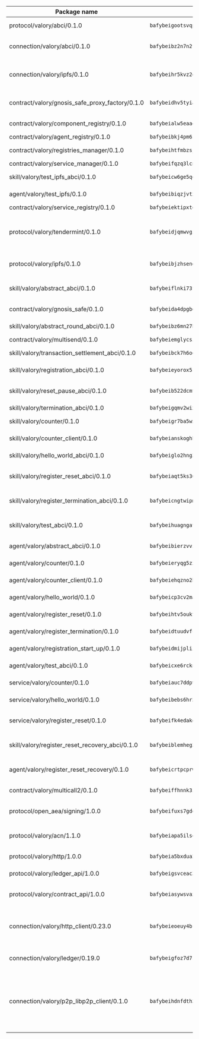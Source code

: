 | Package name                                                  | Package hash                                                  | Description                                                                                                                |
| ------------------------------------------------------------- | ------------------------------------------------------------- | -------------------------------------------------------------------------------------------------------------------------- |
| protocol/valory/abci/0.1.0                                    | `bafybeigootsvqpk6th5xpdtzanxum3earifrrezfyhylfrit7yvqdrtgpe` | A protocol for ABCI requests and responses.                                                                                |
| connection/valory/abci/0.1.0                                  | `bafybeibz2n7n2fqt3vmlhrftvxtw4pprmq4ttzizcx546uozmzsu5phz4m` | connection to wrap communication with an ABCI server.                                                                      |
| connection/valory/ipfs/0.1.0                                  | `bafybeihr5kvz2oj4uxpiqcbjwfx5hpftm4drubugwcabdcht4gpna3l6ja` | A connection responsible for uploading and downloading files from IPFS.                                                    |
| contract/valory/gnosis_safe_proxy_factory/0.1.0               | `bafybeidhv5tyiannco5ujgodgpp3bspae526syqnva5wusfhiyc3vem6bm` | Gnosis Safe proxy factory (GnosisSafeProxyFactory) contract                                                                |
| contract/valory/component_registry/0.1.0                      | `bafybeialw5eaa4v54s7i3sjsuy6d5k624quhxhziqntwq5hnz4g646sb7m` | Component registry contract                                                                                                |
| contract/valory/agent_registry/0.1.0                          | `bafybeibkj4pm6ziqh2fl3xfsjiou4ibnxlipmvmqhgvc7xwpnaddbtxzli` | Agent registry contract                                                                                                    |
| contract/valory/registries_manager/0.1.0                      | `bafybeihtfmbzsjwsz7kmujzc4bofyoxckekbdi643f762tj3fe4witgjqu` | Registries Manager contract                                                                                                |
| contract/valory/service_manager/0.1.0                         | `bafybeifqzq3lcnnck5jw5p5b7tekumkx7jf2nugqx2peljpy3nsiuizrmq` | Service Manager contract                                                                                                   |
| skill/valory/test_ipfs_abci/0.1.0                             | `bafybeicw6ge5qowk3s2pbrekckerrzf4mdwrnctvojowivsvskpza7voaa` | IPFS e2e testing application.                                                                                              |
| agent/valory/test_ipfs/0.1.0                                  | `bafybeibiqzjvtxipqjulgdnnb3dwdj5m4feeq44bbpw4fsqupz5bsdftha` | Agent for testing the ABCI connection.                                                                                     |
| contract/valory/service_registry/0.1.0                        | `bafybeiektipxtqjhpyu6wagklfbocs6acwbej4bmyekmwgive37rq24xh4` | Service Registry contract                                                                                                  |
| protocol/valory/tendermint/0.1.0                              | `bafybeidjqmwvgi4rqgp65tbkhmi45fwn2odr5ecezw6q47hwitsgyw4jpa` | A protocol for communication between two AEAs to share tendermint configuration details.                                   |
| protocol/valory/ipfs/0.1.0                                    | `bafybeibjzhsengtxfofqpxy6syamplevp35obemwfp4c5lhag3v2bvgysa` | A protocol specification for IPFS requests and responses.                                                                  |
| skill/valory/abstract_abci/0.1.0                              | `bafybeiflnki73fre67zxzjt4gkvovi53mj7vtemcpuwkho35yx5742hqpu` | The abci skill provides a template of an ABCI application.                                                                 |
| contract/valory/gnosis_safe/0.1.0                             | `bafybeida4dpgbeqjmwhotzgj5pfkzfjl3cgfzwcsnyxtyr65hk4wvxhegm` | Gnosis Safe (GnosisSafeL2) contract                                                                                        |
| skill/valory/abstract_round_abci/0.1.0                        | `bafybeibz6mn27hqb3f3sasv6r5iji7vuqahlre2x3mw66vttkdposyfn5a` | abstract round-based ABCI application                                                                                      |
| contract/valory/multisend/0.1.0                               | `bafybeiemglycsigpsf2f6ohfdlsha7w6lrc5nmhlydmocna4apa7b4cqcq` | MultiSend contract                                                                                                         |
| skill/valory/transaction_settlement_abci/0.1.0                | `bafybeibck7h6oow7ce4rjdut75di2rakxvddeppxwr6esntpwxpp7piqum` | ABCI application for transaction settlement.                                                                               |
| skill/valory/registration_abci/0.1.0                          | `bafybeieyorox5swqjkeheqzluw2lk3bqt6emsisdyek5wwxzp6ajsejesa` | ABCI application for common apps.                                                                                          |
| skill/valory/reset_pause_abci/0.1.0                           | `bafybeib522dcmtoq7vxjhspa6owyoswjvfgr2475nmxny32vj5xmzwhfdm` | ABCI application for resetting and pausing app executions.                                                                 |
| skill/valory/termination_abci/0.1.0                           | `bafybeigqmv2wixr4vneosgkp3s5mhmx7udhaa5bkgykr45ph5muddbidd4` | Termination skill.                                                                                                         |
| skill/valory/counter/0.1.0                                    | `bafybeigr7ba5wxovddlaaqhl4rdmk5y7cd5swp2h547zxq56c4ljnhtbvq` | The ABCI Counter application example.                                                                                      |
| skill/valory/counter_client/0.1.0                             | `bafybeianskoghhdffn4wqquup3rtziefq6jareutugb6a5zkbvuvctgk3i` | A client for the ABCI counter application.                                                                                 |
| skill/valory/hello_world_abci/0.1.0                           | `bafybeiglo2hng3tmkciqyab72ebb7ao27nloq55djlck3tgcd4mfgrgvzu` | Hello World ABCI application.                                                                                              |
| skill/valory/register_reset_abci/0.1.0                        | `bafybeiaqt5ks367f3tnnmneioxag3xk3szq3husbquhrgjjifyoqjb2bzu` | ABCI application for dummy skill that registers and resets                                                                 |
| skill/valory/register_termination_abci/0.1.0                  | `bafybeicngtwipmelqybz6fylipy5uchzz52ezbnwy4nkmki7osrbgb3tr4` | ABCI application for dummy skill that registers and resets                                                                 |
| skill/valory/test_abci/0.1.0                                  | `bafybeihuagngats2dg4mhx3yb4c3x5qoxkcnz7zgmbp3cwzgx27tjq6pgq` | ABCI application for testing the ABCI connection.                                                                          |
| agent/valory/abstract_abci/0.1.0                              | `bafybeibierzvvig4rse5hp2tvb2fjiarvgknafct4mpf3l5bartv7tdaxu` | The abstract ABCI AEA - for testing purposes only.                                                                         |
| agent/valory/counter/0.1.0                                    | `bafybeieryqg5zxrtsxguwy3sdtaz5cknw5xndeoutgaa6lhrfs5ssha6iu` | The ABCI Counter example as an AEA                                                                                         |
| agent/valory/counter_client/0.1.0                             | `bafybeiehqzno2htmg37mwcdaifptslsz2zpjwptq33gpdegpuaxknpoxza` | The ABCI Counter example as an AEA                                                                                         |
| agent/valory/hello_world/0.1.0                                | `bafybeicp3cv2mapjxncqpuwjuim4j4evzllgw24yy3ujfkknt6uizah7la` | Hello World ABCI example.                                                                                                  |
| agent/valory/register_reset/0.1.0                             | `bafybeihtv5ouktwvy5jjrjjobaisg7lvsa4xxnldavgcjxirdjey5a3d6y` | Register reset to replicate Tendermint issue.                                                                              |
| agent/valory/register_termination/0.1.0                       | `bafybeidtuudvfc2s3my3qof537tmqcds7ticz233xusiwzvacfzdgy6xbi` | Register terminate to test the termination feature.                                                                        |
| agent/valory/registration_start_up/0.1.0                      | `bafybeidmijpliitinkwtiofn6qxnnyymn6dubd4svwahupmbilnqa5xui4` | Registration start-up ABCI example.                                                                                        |
| agent/valory/test_abci/0.1.0                                  | `bafybeicxe6rcknxnpz55vhyutaf62bxmvcjawpcferduxfiupxmiydmqbu` | Agent for testing the ABCI connection.                                                                                     |
| service/valory/counter/0.1.0                                  | `bafybeiauc7ddpvoeumroiwkppftsmgflmvtrp3dmjc32fbbvbfbfdstzgu` | A set of agents incrementing a counter                                                                                     |
| service/valory/hello_world/0.1.0                              | `bafybeibebs6hr5syakuxlokvwdfsga7o442p4mjrdccw7xo2roxsytybny` | A simple demonstration of a simple ABCI application                                                                        |
| service/valory/register_reset/0.1.0                           | `bafybeifk4edakebz3rhpfe5tutlgqncaykrrbykjlyus3twbhm3l6wrjoi` | Test and debug tendermint reset mechanism.                                                                                 |
| skill/valory/register_reset_recovery_abci/0.1.0               | `bafybeiblemheg3lmejpaw7z3njcj7mr4emclyoiudzohahtlydsriye7m4` | ABCI application for dummy skill that registers and resets                                                                 |
| agent/valory/register_reset_recovery/0.1.0                    | `bafybeicrtpcprwzx2i43sjky2kf2iby3ampicmwacpbecchhmhugtbt5we` | Agent to showcase hard reset as a recovery mechanism.                                                                      |
| contract/valory/multicall2/0.1.0                              | `bafybeiffhnnk3ibb3z53jxg4rfwcgjl657f56v3ld4rgafgavxxys3h74y` | The MakerDAO multicall2 contract.                                                                                          |
| protocol/open_aea/signing/1.0.0                               | `bafybeifuxs7gdg2okbn7uofymenjlmnih2wxwkym44lsgwmklgwuckxm2m` | A protocol for communication between skills and decision maker.                                                            |
| protocol/valory/acn/1.1.0                                     | `bafybeiapa5ilsobggnspoqhspftwolrx52udrwmaxdxgrk26heuvl4oooa` | The protocol used for envelope delivery on the ACN.                                                                        |
| protocol/valory/http/1.0.0                                    | `bafybeia5bxdua2i6chw6pg47bvoljzcpuqxzy4rdrorbdmcbnwmnfdobtu` | A protocol for HTTP requests and responses.                                                                                |
| protocol/valory/ledger_api/1.0.0                              | `bafybeigsvceac33asd6ecbqev34meyyjwu3rangenv6xp5rkxyz4krvcby` | A protocol for ledger APIs requests and responses.                                                                         |
| protocol/valory/contract_api/1.0.0                            | `bafybeiasywsvax45qmugus5kxogejj66c5taen27h4voriodz7rgushtqa` | A protocol for contract APIs requests and responses.                                                                       |
| connection/valory/http_client/0.23.0                          | `bafybeieoeuy4brzimtnubmokwirhrx27ezls6cdnl5qik4rkykfle3nn2y` | The HTTP_client connection that wraps a web-based client connecting to a RESTful API specification.                        |
| connection/valory/ledger/0.19.0                               | `bafybeigfoz7d7si7s4jehvloq2zmiiocpbxcaathl3bxkyarxoerxq7g3a` | A connection to interact with any ledger API and contract API.                                                             |
| connection/valory/p2p_libp2p_client/0.1.0                     | `bafybeihdnfdth3qgltefgrem7xyi4b3ejzaz67xglm2hbma2rfvpl2annq` | The libp2p client connection implements a tcp connection to a running libp2p node as a traffic delegate to send/receive envelopes to/from agents in the DHT. |
